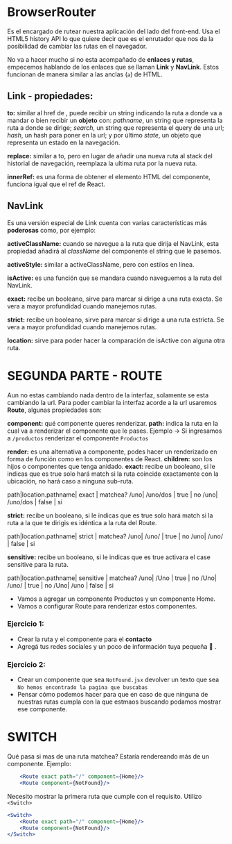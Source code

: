 # BrowserRouter
Es el encargado de rutear nuestra aplicación del lado del front-end.
Usa el HTML5 history API lo que quiere decir que es el enrutador que nos da la posibilidad de cambiar las rutas en el navegador.

No va a hacer mucho si no esta acompañado de **enlaces y rutas**, empecemos hablando de los enlaces que se llaman **Link** y **NavLink**. Estos funcionan de manera similar a las anclas (`a`) de HTML.

## Link - propiedades:

**to:** similar al href de , puede recibir un string indicando la ruta a donde va a mandar o bien recibir un **objeto** con: _pathname_, un string que representa la ruta a donde se dirige; _search_, un string que representa el query de una url; _hash_, un hash para poner en la url; y por último _state_, un objeto que representa un estado en la navegación.

**replace:** similar a to, pero en lugar de añadir una nueva ruta al stack del historial de navegación, reemplaza la ultima ruta por la nueva ruta.

**innerRef:** es una forma de obtener el elemento HTML del componente, funciona igual que el ref de React.

## NavLink
Es una versión especial de Link cuenta con varias características más **poderosas** como, por ejemplo:

**activeClassName:** cuando se navegue a la ruta que dirija el NavLink, esta propiedad añadirá al _className_ del componente el string que le pasemos.

**activeStyle:** similar a activeClassName, pero con estilos en línea.

**isActive:** es una función que se mandara cuando naveguemos a la ruta del NavLink.

**exact:** recibe un booleano, sirve para marcar si dirige a una ruta exacta. Se vera a mayor profundidad cuando manejemos rutas.

**strict:** recibe un booleano, sirve para marcar si dirige a una ruta estricta. Se vera a mayor profundidad cuando manejemos rutas.

**location:** sirve para poder hacer la comparación de isActive con alguna otra ruta.



# SEGUNDA PARTE - ROUTE

Aun no estas cambiando nada dentro de la interfaz, solamente se esta cambiando la url. Para poder cambiar la interfaz acorde a la url usaremos **Route**, algunas propiedades son:

**component:** qué componente queres renderizar.
**path:** indica la ruta en la cual va a renderizar el componente que le pases.
Ejemplo -> Si ingresamos a `/productos` renderizar el componente `Productos`

**render:** es una alternativa a componente, podes hacer un renderizado en forma de función como en los componentes de React.
**children:** son los hijos o componentes que tenga anidado.
**exact:** recibe un booleano, si le indicas que es true solo hará match si la ruta coincide exactamente con la ubicación, no hará caso a ninguna sub-ruta.

path|location.pathname| exact | matchea?
/uno| /uno/dos        | true  | no
/uno| /uno/dos        | false | si

<Route exact path="/uno" component={About} />
<Route path="/uno" component={About} />

**strict:** recibe un booleano, si le indicas que es true solo hará match si la ruta a la que te dirigis es idéntica a la ruta del Route.

path|location.pathname| strict  | matchea?
/uno| /uno/           | true    | no
/uno| /uno/           | false   | si


**sensitive:** recibe un booleano, si le indicas que es true activara el case sensitive para la ruta.

path|location.pathname| sensitive | matchea?
/uno| /Uno            | true      | no
/Uno| /uno/           | true      | no
/Uno| /uno            | false     | si



- Vamos a agregar un componente Productos y un componente Home. 
- Vamos a configurar Route para renderizar estos componentes.

### Ejercicio 1:
- Crear la ruta y el componente para el **contacto**
- Agregá tus redes sociales y un poco de información tuya pequeña 🐀 .

### Ejercicio 2:
- Crear un componente que sea `NotFound.jsx` devolver un texto que sea `No hemos encontrado la pagina que buscabas`
- Pensar cómo podemos hacer para que en caso de que ninguna de nuestras rutas cumpla con la que estmaos buscando podamos mostrar ese componente.



# SWITCH
Qué pasa si mas de una ruta matchea? Estaría rendereando más de un componente.
Ejemplo:
```jsx
    <Route exact path="/" component={Home}/>
    <Route component={NotFound}/>
```

Necesito mostrar la primera ruta que cumple con el requisito. 
Utilizo `<Switch>`

```jsx
<Switch>
    <Route exact path="/" component={Home}/>
    <Route component={NotFound}/>
</Switch>
```
